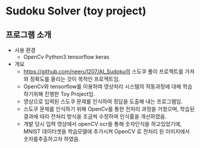 # Sudoku Solver (toy project)

## 프로그램 소개
- 사용 환경
    - OpenCv Python3 tensorflow keras
- 개요
    - https://github.com/neeru1207/AI_Sudoku의 스도쿠 풀이 프로젝트를 가져와 정확도를 올리는 것이 목적인 프로젝트임.
    - OpenCv와 tensorflow를 이용하여 영상처리 시스템의 작동과정에 대해 학습하기위해 진행한 Toy Project임.
    - 영상으로 입력된 스도쿠 문제를 인식하여 정답을 도출해 내는 프로그램임.
    - 스도쿠 문제를 인식하기 위해 OpenCv를 통한 전처리 과정을 거쳤으며, 학습된 결과에 따라 전처리 방식을 조금씩 수정하며 인식률을 개선하였음.
    - 개발 당시 입력 영상에서 openCV ocr을 통해 숫자인식을 하고있었기에, MNIST 데이터셋을 학습모델에 추가시켜 OpenCV 로 전처리 된 이미지에서
      숫자를추출하고자 하였음.
